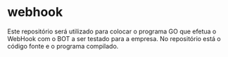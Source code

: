 # webhook
Este repositório será utilizado para colocar o programa GO que efetua o WebHook com o BOT a ser testado para a empresa.
No repositório está o código fonte e o programa compilado.
